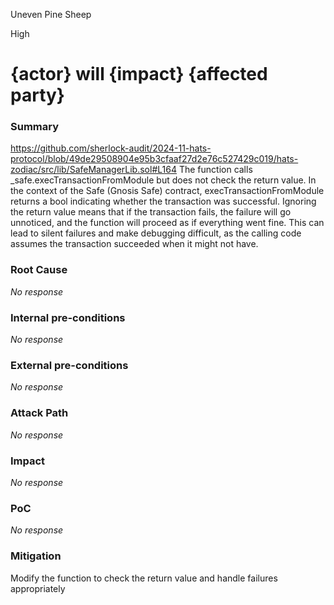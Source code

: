 Uneven Pine Sheep

High

# {actor} will {impact} {affected party}

### Summary

https://github.com/sherlock-audit/2024-11-hats-protocol/blob/49de29508904e95b3cfaaf27d2e76c527429c019/hats-zodiac/src/lib/SafeManagerLib.sol#L164
The function calls _safe.execTransactionFromModule but does not check the return value.
	In the context of the Safe (Gnosis Safe) contract, execTransactionFromModule returns a bool indicating whether the transaction was successful.
	Ignoring the return value means that if the transaction fails, the failure will go unnoticed, and the function will proceed as if everything went fine.
	This can lead to silent failures and make debugging difficult, as the calling code assumes the transaction succeeded when it might not have.

### Root Cause

_No response_

### Internal pre-conditions

_No response_

### External pre-conditions

_No response_

### Attack Path

_No response_

### Impact

_No response_

### PoC

_No response_

### Mitigation

Modify the function to check the return value and handle failures appropriately